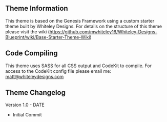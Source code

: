 ## Theme Information

This theme is based on the Genesis Framework using a custom starter theme built by Whiteley Designs.
For details on the structure of this theme please visit the wiki (https://github.com/mwhiteley16/Whiteley-Designs-Blueprint/wiki/Base-Starter-Theme-Wiki)


## Code Compiling

This theme uses SASS for all CSS output and CodeKit to compile. For access to the CodeKit config file please email me: matt@whiteleydesigns.com


## Theme Changelog

Version 1.0 - DATE
 - Initial Commit
